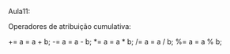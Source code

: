 Aula11:

Operadores de atribuição cumulativa:

+=    a = a + b;
-=    a = a - b;
*=    a = a * b;
/=    a = a / b;
%=    a = a % b;



